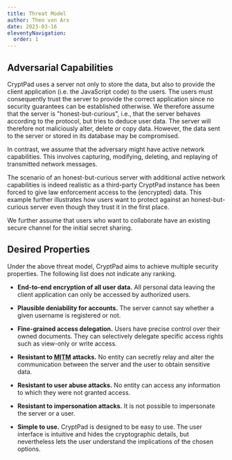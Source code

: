 ```yaml
---
title: Threat Model
author: Theo von Arx
date: 2023-03-16
eleventyNavigation:
  order: 1
---
```


Adversarial Capabilities
------------------------

CryptPad uses a server not only to store the data, but also to provide the
client application (i.e. the JavaScript code) to the users. The users must
consequently trust the server to provide the correct application since no
security guarantees can be established otherwise. We therefore assume that the
server is "honest-but-curious", i.e., that the server behaves according to the
protocol, but tries to deduce user data. The server will therefore not
maliciously alter, delete or copy data. However, the data sent to the server or
stored in its database may be compromised.

In contrast, we assume that the adversary might have active network
capabilities. This involves capturing, modifying, deleting, and replaying of
transmitted network messages.

The scenario of an honest-but-curious server with additional active network
capabilities is indeed realistic as a third-party CryptPad instance has been
forced to give law enforcement access to the (encrypted) data. This example further
illustrates how users want to protect against an honest-but-curious server even
though they trust it in the first place.

We further assume that users who want to collaborate have an existing
secure channel for the initial secret sharing.

Desired Properties
------------------

Under the above threat model, CryptPad aims to achieve multiple
security properties. The following
list  does not indicate any ranking.

* **End-to-end encryption of all user data.** All personal data leaving the
  client application can only be accessed by authorized users.

* **Plausible deniability for accounts.** The server cannot say whether a given
  username is registered or not.

* **Fine-grained access delegation.** Users have precise control over their
  owned documents. They can selectively delegate specific access rights such as
  view-only or write access.

* **Resistant to <abbr title="Machine in the Middle">MITM</abbr> attacks.** No
  entity can secretly relay and alter the communication between the server and
  the user to obtain sensitive data.

* **Resistant to user abuse attacks.** No entity can access any information to
  which they were not granted access.

* **Resistant to impersonation attacks.** It is not possible to impersonate the
  server or a user.

* **Simple to use.** CryptPad is designed to be easy to use. The user interface
  is intuitive and hides the cryptographic details, but nevertheless lets the
  user understand the implications of the chosen options.

